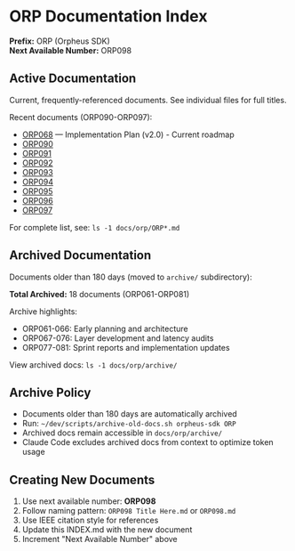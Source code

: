 # ORP Documentation Index

**Prefix:** ORP (Orpheus SDK)  
**Next Available Number:** ORP098

## Active Documentation

Current, frequently-referenced documents. See individual files for full titles.

Recent documents (ORP090-ORP097):

- [ORP068](./ORP068.md) — Implementation Plan (v2.0) - Current roadmap
- [ORP090](./ORP090.md)
- [ORP091](./ORP091.md)
- [ORP092](./ORP092.md)
- [ORP093](./ORP093.md)
- [ORP094](./ORP094.md)
- [ORP095](./ORP095.md)
- [ORP096](./ORP096.md)
- [ORP097](./ORP097.md)

For complete list, see: `ls -1 docs/orp/ORP*.md`

## Archived Documentation

Documents older than 180 days (moved to `archive/` subdirectory):

**Total Archived:** 18 documents (ORP061-ORP081)

Archive highlights:

- ORP061-066: Early planning and architecture
- ORP067-076: Layer development and latency audits
- ORP077-081: Sprint reports and implementation updates

View archived docs: `ls -1 docs/orp/archive/`

## Archive Policy

- Documents older than 180 days are automatically archived
- Run: `~/dev/scripts/archive-old-docs.sh orpheus-sdk ORP`
- Archived docs remain accessible in `docs/orp/archive/`
- Claude Code excludes archived docs from context to optimize token usage

## Creating New Documents

1. Use next available number: **ORP098**
2. Follow naming pattern: `ORP098 Title Here.md` or `ORP098.md`
3. Use IEEE citation style for references
4. Update this INDEX.md with the new document
5. Increment "Next Available Number" above
